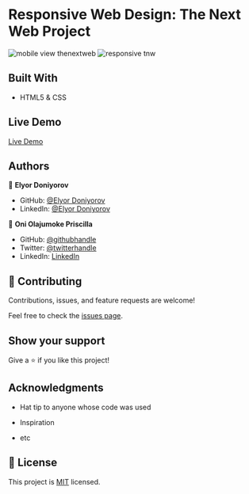 # Responsive Web Design: The Next Web Project

> 
![mobile view thenextweb ](https://user-images.githubusercontent.com/69638013/105520188-ab35fc80-5cda-11eb-9baa-33a4327c7702.png)
![responsive tnw](https://user-images.githubusercontent.com/69638013/105453078-c58ebc80-5c7f-11eb-9aaf-09147e8ccf05.png)

## Built With

- HTML5 & CSS

## Live Demo

[Live Demo](https://rawcdn.githack.com/EL28DEV/The-Next-Web-Replica/264a4033ca86763a838723bc45b469204900e0b1/index.html)

## Authors

👤 **Elyor Doniyorov**

- GitHub: [@Elyor Doniyorov](https://github.com/elyor-doniyorov)
- LinkedIn: [@Elyor Doniyorov](https://www.linkedin.com/in/elyor-doniyorov/)

👤 **Oni Olajumoke Priscilla**

- GitHub: [@githubhandle](https://github.com/prolajumokeoni)
- Twitter: [@twitterhandle](https://twitter.com/prolajumokeoni)
- LinkedIn: [LinkedIn](https://www.linkedin.com/in/olajumoke-priscilla-oni-44a48b162/)

## 🤝 Contributing

Contributions, issues, and feature requests are welcome!

Feel free to check the [issues page](https://github.com/elyor-doniyorov/The-Next-Web-Replica/issues/3).

## Show your support

Give a ⭐️ if you like this project!

## Acknowledgments

- Hat tip to anyone whose code was used

- Inspiration
- etc

## 📝 License

This project is [MIT](https://github.com/EL28DEV/The-Next-Web-Replica/blob/main/LICENSE) licensed.

